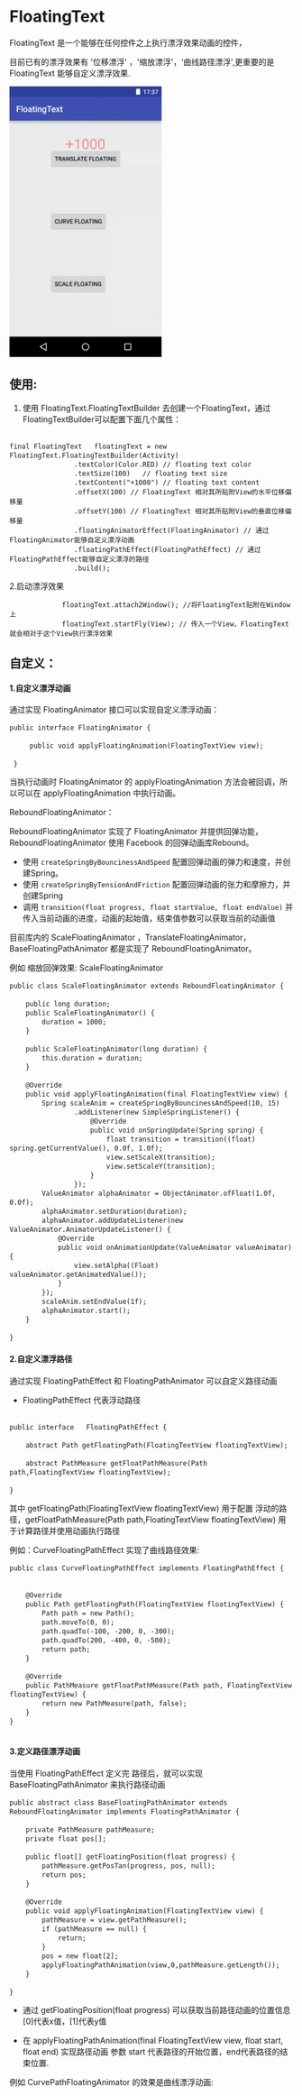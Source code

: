 # FloatingText

FloatingText 是一个能够在任何控件之上执行漂浮效果动画的控件，

目前已有的漂浮效果有 '位移漂浮' ，'缩放漂浮'，'曲线路径漂浮',更重要的是 FloatingText 能够自定义漂浮效果.

<img src="/demo.gif" width="270" height="480" />



## 使用:

1. 使用 FloatingText.FloatingTextBuilder 去创建一个FloatingText，通过FloatingTextBuilder可以配置下面几个属性：

```

final FloatingText   floatingText = new FloatingText.FloatingTextBuilder(Activity)
                .textColor(Color.RED) // floating text color
                .textSize(100)   // floating text size
                .textContent("+1000") // floating text content
                .offsetX(100) // FloatingText 相对其所贴附View的水平位移偏移量
                .offsetY(100) // FloatingText 相对其所贴附View的垂直位移偏移量
                .floatingAnimatorEffect(FloatingAnimator) // 通过FloatingAnimator能够自定义漂浮动画
                .floatingPathEffect(FloatingPathEffect) // 通过FloatingPathEffect能够自定义漂浮的路径
                .build();

```

2.启动漂浮效果

```
             floatingText.attach2Window(); //将FloatingText贴附在Window上
             floatingText.startFly(View); // 传入一个View，FloatingText 就会相对于这个View执行漂浮效果
```


## 自定义：

#### 1.自定义漂浮动画

 通过实现 FloatingAnimator 接口可以实现自定义漂浮动画：

```
public interface FloatingAnimator {

     public void applyFloatingAnimation(FloatingTextView view);

 }

```

当执行动画时 FloatingAnimator 的 applyFloatingAnimation 方法会被回调，所以可以在 applyFloatingAnimation 中执行动画。


ReboundFloatingAnimator：

ReboundFloatingAnimator 实现了 FloatingAnimator 并提供回弹功能，ReboundFloatingAnimator 使用 Facebook 的回弹动画库Rebound。

- 使用 `createSpringByBouncinessAndSpeed` 配置回弹动画的弹力和速度，并创建Spring。
- 使用 `createSpringByTensionAndFriction` 配置回弹动画的张力和摩擦力，并创建Spring
- 调用 `transition(float progress, float startValue, float endValue)` 并传入当前动画的进度，动画的起始值，结束值参数可以获取当前的动画值

目前库内的 ScaleFloatingAnimator ，TranslateFloatingAnimator，BaseFloatingPathAnimator 都是实现了 ReboundFloatingAnimator。

例如 缩放回弹效果: ScaleFloatingAnimator

```
public class ScaleFloatingAnimator extends ReboundFloatingAnimator {

    public long duration;
    public ScaleFloatingAnimator() {
        duration = 1000;
    }

    public ScaleFloatingAnimator(long duration) {
        this.duration = duration;
    }

    @Override
    public void applyFloatingAnimation(final FloatingTextView view) {
        Spring scaleAnim = createSpringByBouncinessAndSpeed(10, 15)
                .addListener(new SimpleSpringListener() {
                    @Override
                    public void onSpringUpdate(Spring spring) {
                        float transition = transition((float) spring.getCurrentValue(), 0.0f, 1.0f);
                        view.setScaleX(transition);
                        view.setScaleY(transition);
                    }
                });
        ValueAnimator alphaAnimator = ObjectAnimator.ofFloat(1.0f, 0.0f);
        alphaAnimator.setDuration(duration);
        alphaAnimator.addUpdateListener(new ValueAnimator.AnimatorUpdateListener() {
            @Override
            public void onAnimationUpdate(ValueAnimator valueAnimator) {
                view.setAlpha((Float) valueAnimator.getAnimatedValue());
            }
        });
        scaleAnim.setEndValue(1f);
        alphaAnimator.start();
    }

}

```

#### 2.自定义漂浮路径

通过实现 FloatingPathEffect 和 FloatingPathAnimator 可以自定义路径动画

- FloatingPathEffect 代表浮动路径
```

public interface   FloatingPathEffect {

    abstract Path getFloatingPath(FloatingTextView floatingTextView);

    abstract PathMeasure getFloatPathMeasure(Path path,FloatingTextView floatingTextView);

}

```

其中 getFloatingPath(FloatingTextView floatingTextView) 用于配置 浮动的路径，getFloatPathMeasure(Path path,FloatingTextView floatingTextView) 用于计算路径并使用动画执行路径

例如：CurveFloatingPathEffect 实现了曲线路径效果:

```
public class CurveFloatingPathEffect implements FloatingPathEffect {


    @Override
    public Path getFloatingPath(FloatingTextView floatingTextView) {
        Path path = new Path();
        path.moveTo(0, 0);
        path.quadTo(-100, -200, 0, -300);
        path.quadTo(200, -400, 0, -500);
        return path;
    }

    @Override
    public PathMeasure getFloatPathMeasure(Path path, FloatingTextView floatingTextView) {
        return new PathMeasure(path, false);
    }
}


```

####  3.定义路径漂浮动画

当使用 FloatingPathEffect 定义完 路径后，就可以实现 BaseFloatingPathAnimator 来执行路径动画

```
public abstract class BaseFloatingPathAnimator extends ReboundFloatingAnimator implements FloatingPathAnimator {

    private PathMeasure pathMeasure;
    private float pos[];

    public float[] getFloatingPosition(float progress) {
        pathMeasure.getPosTan(progress, pos, null);
        return pos;
    }

    @Override
    public void applyFloatingAnimation(FloatingTextView view) {
        pathMeasure = view.getPathMeasure();
        if (pathMeasure == null) {
            return;
        }
        pos = new float[2];
        applyFloatingPathAnimation(view,0,pathMeasure.getLength());
    }

}

```

- 通过 getFloatingPosition(float progress) 可以获取当前路径动画的位置信息 [0]代表x值，[1]代表y值

- 在 applyFloatingPathAnimation(final FloatingTextView view, float start, float end) 实现路径动画
参数 start 代表路径的开始位置，end代表路径的结束位置.

例如 CurvePathFloatingAnimator 的效果是曲线漂浮动画:
